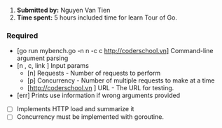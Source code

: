 
1. **Submitted by:** Nguyen Van Tien
2. **Time spent:** 5 hours included time for learn Tour of Go.

### Required
* [go run mybench.go -n n -c c http://coderschool.vn] Command-line argument parsing
* [n , c, link ] Input params
   * [n] Requests - Number of requests to perform
   * [p] Concurrency - Number of multiple requests to make at a time
   * [http://coderschool.vn ] URL - The URL for testing.
* [err] Prints use information if wrong arguments provided
* [ ] Implements  HTTP load and summarize it
* [ ] Concurrency must be implemented with goroutine.